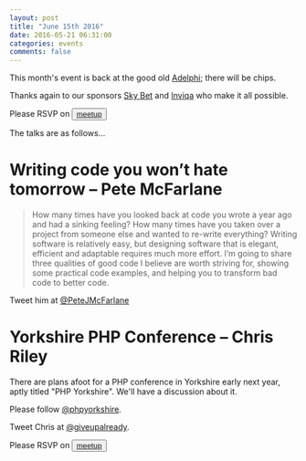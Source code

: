 ```yaml
---
layout: post
title: "June 15th 2016"
date: 2016-05-21 06:31:00
categories: events
comments: false
---
```


This month's event is back at the good old [Adelphi](https://www.theadelphileeds.co.uk/); there will be chips.

Thanks again to our sponsors [Sky Bet](http://skybetcareers.com/about-us) and [Inviqa](http://inviqa.com/) who make it all possible.

Please RSVP on <button>[meetup](http://www.meetup.com/leedsphp/events/231488991/)</button>

The talks are as follows…

# Writing code you won’t hate tomorrow – Pete McFarlane

> How many times have you looked back at code you wrote a year ago and had a sinking feeling? How many times have you taken over a project from someone else and wanted to re-write everything?
> Writing software is relatively easy, but designing software that is elegant, efficient and adaptable requires much more effort. I’m going to share three qualities of good code I believe are worth striving for, showing some practical code examples, and helping you to transform bad code to better code.

Tweet him at [@PeteJMcFarlane](https://twitter.com/PeteJMcFarlane)

# Yorkshire PHP Conference – Chris Riley

There are plans afoot for a PHP conference in Yorkshire early next year, aptly titled "PHP Yorkshire". We'll have a discussion about it.

Please follow [@phpyorkshire](https://twitter.com/phpyorkshire).

Tweet Chris at [@giveupalready](https://twitter.com/giveupalready).

Please RSVP on <button>[meetup](http://www.meetup.com/leedsphp/events/231488991/)</button>

